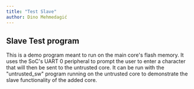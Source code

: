 ```yaml
---
title: "Test Slave"
author: Dino Mehmedagić
---
```



## Slave Test program

This is a demo program meant to run on the main core's flash memory. It uses the SoC's UART 0 peripheral to prompt the user to
enter a character that will then be sent to the untrusted core. It can be run with the "untrusted_sw" program running on the 
untrusted core to demonstrate the slave functionality of the added core.